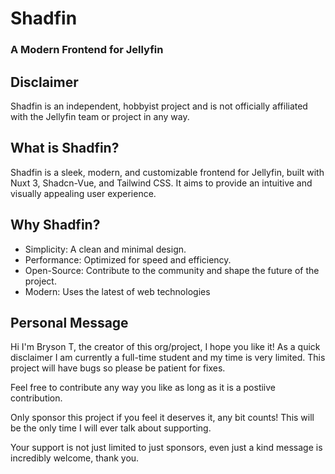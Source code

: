 # Shadfin
### A Modern Frontend for Jellyfin

## Disclaimer
Shadfin is an independent, hobbyist project and is not officially affiliated with the Jellyfin team or project in any way.

## What is Shadfin?

Shadfin is a sleek, modern, and customizable frontend for Jellyfin, built with Nuxt 3, Shadcn-Vue, and Tailwind CSS. It aims to provide an intuitive and visually appealing user experience.

## Why Shadfin?

- Simplicity: A clean and minimal design.
- Performance: Optimized for speed and efficiency.
- Open-Source: Contribute to the community and shape the future of the project.
- Modern: Uses the latest of web technologies

## Personal Message

Hi I'm Bryson T, the creator of this org/project, I hope you like it! 
As a quick disclaimer I am currently a full-time student and my time is very limited. 
This project will have bugs so please be patient for fixes.

Feel free to contribute any way you like as long as it is a postiive contribution.

Only sponsor this project if you feel it deserves it, any bit counts! 
This will be the only time I will ever talk about supporting.

Your support is not just limited to just sponsors, even just a kind message is incredibly welcome, thank you.
